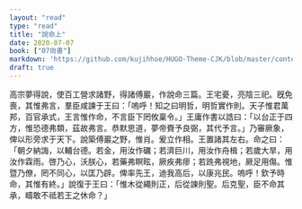```yaml
---
layout: "read"
type: "read"
title: "說命上"
date: 2020-07-07
book: ["07尙書"]
markdown: 'https://github.com/kujihhoe/HUGO-Theme-CJK/blob/master/content/read/07-尙書/021-說命上.md'
draft: true
---
```



高宗夢得說，使百工營求諸野，得諸傅巖，作<v>說命</v>三篇。王宅憂，亮陰三祀。旣免喪，其惟弗言，羣臣咸諫于王曰：「嗚呼！知之曰明哲，明哲實作則。天子惟君萬邦，百官承式，王言惟作命，不言臣下罔攸稟令。」王庸作書以誥曰：「以台正于四方，惟恐德弗類，茲故弗言。恭默思道，夢帝賚予良弼，其代予言。」乃審厥象，俾以形旁求于天下。說築傅巖之野，惟肖。爰立作相。王置諸其左右。命之曰：「朝夕納誨，以輔台德。若金，用汝作礪；若濟巨川，用汝作舟楫；若歲大旱，用汝作霖雨。啓乃心，沃朕心，若藥弗瞑眩，厥疾弗瘳；若跣弗視地，厥足用傷。惟暨乃僚，罔不同心，以匡乃辟。俾率先王，迪我高后，以康兆民。嗚呼！欽予時命，其惟有終。」說復于王曰：「惟木從繩則正，后從諫則聖。后克聖，臣不命其承，疇敢不祗若王之休命？」
